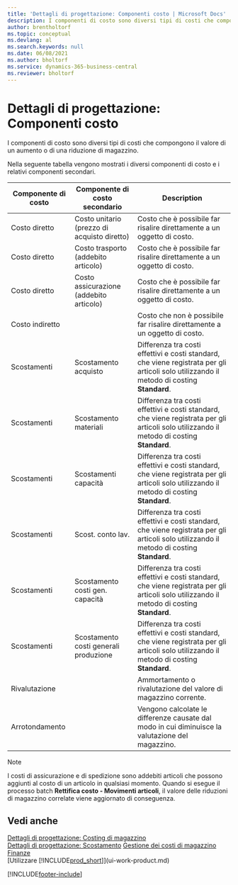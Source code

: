 ```yaml
---
title: 'Dettagli di progettazione: Componenti costo | Microsoft Docs'
description: I componenti di costo sono diversi tipi di costi che compongono il valore di un aumento o di una riduzione di magazzino.
author: brentholtorf
ms.topic: conceptual
ms.devlang: al
ms.search.keywords: null
ms.date: 06/08/2021
ms.author: bholtorf
ms.service: dynamics-365-business-central
ms.reviewer: bholtorf
---
```

# Dettagli di progettazione: Componenti costo
I componenti di costo sono diversi tipi di costi che compongono il valore di un aumento o di una riduzione di magazzino.  

 Nella seguente tabella vengono mostrati i diversi componenti di costo e i relativi componenti secondari.  

|Componente di costo|Componente di costo secondario|Description|  
|--------------------|--------------------------------|---------------------------------------|  
|Costo diretto|Costo unitario (prezzo di acquisto diretto)|Costo che è possibile far risalire direttamente a un oggetto di costo.|  
|Costo diretto|Costo trasporto (addebito articolo)|Costo che è possibile far risalire direttamente a un oggetto di costo.|  
|Costo diretto|Costo assicurazione (addebito articolo)|Costo che è possibile far risalire direttamente a un oggetto di costo.|  
|Costo indiretto||Costo che non è possibile far risalire direttamente a un oggetto di costo.|  
|Scostamenti|Scostamento acquisto|Differenza tra costi effettivi e costi standard, che viene registrata per gli articoli solo utilizzando il metodo di costing **Standard**.|  
|Scostamenti|Scostamento materiali|Differenza tra costi effettivi e costi standard, che viene registrata per gli articoli solo utilizzando il metodo di costing **Standard**.|  
|Scostamenti|Scostamenti capacità|Differenza tra costi effettivi e costi standard, che viene registrata per gli articoli solo utilizzando il metodo di costing **Standard**.|  
|Scostamenti|Scost. conto lav.|Differenza tra costi effettivi e costi standard, che viene registrata per gli articoli solo utilizzando il metodo di costing **Standard**.|  
|Scostamenti|Scostamento costi gen. capacità|Differenza tra costi effettivi e costi standard, che viene registrata per gli articoli solo utilizzando il metodo di costing **Standard**.|  
|Scostamenti|Scostamento costi generali produzione|Differenza tra costi effettivi e costi standard, che viene registrata per gli articoli solo utilizzando il metodo di costing **Standard**.|  
|Rivalutazione||Ammortamento o rivalutazione del valore di magazzino corrente.|  
|Arrotondamento||Vengono calcolate le differenze causate dal modo in cui diminuisce la valutazione del magazzino.|  

> [!NOTE]  
>  I costi di assicurazione e di spedizione sono addebiti articoli che possono aggiunti al costo di un articolo in qualsiasi momento. Quando si esegue il processo batch **Rettifica costo - Movimenti articoli**, il valore delle riduzioni di magazzino correlate viene aggiornato di conseguenza.  

## Vedi anche  
 [Dettagli di progettazione: Costing di magazzino](design-details-inventory-costing.md)   
 [Dettagli di progettazione: Scostamento](design-details-variance.md) [Gestione dei costi di magazzino](finance-manage-inventory-costs.md)  
 [Finanze](finance.md)  
 [Utilizzare [!INCLUDE[prod_short](includes/prod_short.md)]](ui-work-product.md)  


[!INCLUDE[footer-include](includes/footer-banner.md)]